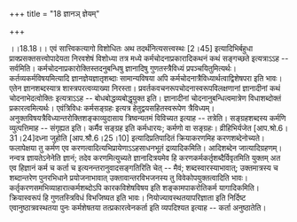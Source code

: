 +++
title = "18 ज्ञानञ् ज्ञेयम्"

+++
  
  
।।18.18।। एवं सात्त्विकत्यागो विशोधितः अथ तदर्थंनित्यसत्त्वस्थः \[2।45\]
इत्यादिभिर्बहुधा प्राक्प्रसक्तसत्त्वोपादेयता निरवशेषं विशोध्या तत्र
मध्ये कर्मचोदनाप्रकारादिकथनं कथं सङ्गच्छते इत्यत्राऽऽह -- सर्वमिति।
कर्मचोदनाप्रकारोक्तिस्तदनुबन्धिषु ज्ञानादिषु गुणतस्त्रैविध्यं
प्रपञ्चयितुमित्यर्थः। कर्तव्यकर्मविषयमित्यादि ज्ञानज्ञेयज्ञातृशब्दाः
सामान्यविषया अपि कर्मचोदनात्रैविध्यार्थत्वाद्विशेषपरा इति भावः। एतेन
ज्ञानशब्दस्यात्र शास्त्रपरत्वव्याख्या निरस्ता।
प्रवर्तकवचनरूपचोदनास्वरूपविलक्षणानां ज्ञानादीनां कथं चोदनाभेदत्वोक्तिः
इत्यत्राऽऽह -- बोधबोद्धव्यबोद्धृयुक्त इति। ज्ञानादीनां
चोदनानुबन्धित्वमात्रेण विधाशब्दोक्तं प्रकारत्वमित्यर्थः। एवंत्रिविधः
कर्मसङ्ग्रहः इत्यत्र हेतुद्वयसहितस्वरूपेण
त्रैविध्यम्। अनुक्तविषयत्रैविध्यान्तरोक्तिशङ्काव्युदासाय त्रिष्वन्यतमं
विविच्यत इत्याह -- तत्रेति। सङ्ग्रहशब्दस्य कर्मणि व्युत्पत्तिमाह --
संगृह्यत इति। कर्मैव सङ्ग्रह इति कर्मधारयः; कर्मणो वा सङ्ग्रहः।
व्रीहिभिर्यजेत \[आप.श्रो.6।31।24\]दध्ना जुहोति \[आप.श्रौ.6।25।10\]
इत्यादिप्रतिपादितं क्रियाकरणमिह करणशब्देनोच्यते। फलापेक्षया तु कर्मण एव
करणत्वादित्यभिप्रायेणाऽऽहसाधनभूतं द्रव्यादिकमिति। आदिशब्देन
जात्यादिग्रहणम्। नन्वत्र ज्ञायतेऽनेनेति ज्ञानं; तदेव करणमित्युच्यते
ज्ञानादित्रयमेव हि करणकर्मकर्तृशब्दैर्विवृतमिति युक्तम् अत एव हिज्ञानं
कर्म च कर्ता च इत्यनन्तरानुवादसङ्गतिरिति चेत् -- मैवं;
शब्दस्वारस्याभावात्; उक्तमात्रस्य च शब्दान्तरेण पुनरभिधाने
प्रयोजनाभावात् उक्तावान्तरविभजनस्य तु विवेकोपयुक्तत्वादिति भावः।
कर्तृकरणसमभिव्याहारात्कर्मशब्दोऽपि कारकविशेषविषय इति शङ्कामपाकरोतिकर्म
यागादिकमिति। क्रियास्वरूपं हि गुणतस्त्रिविधं विभजिष्यत इति भावः।
नियोज्यावस्थतयापरिज्ञाता इति निर्दिष्ट एवानुष्ठात्रवस्थतया पुनः
कर्मशेषतया तत्प्रकारत्वेनकर्ता इति व्यपदिश्यत इत्याह -- कर्ता
अनुष्ठातेति।  
  
